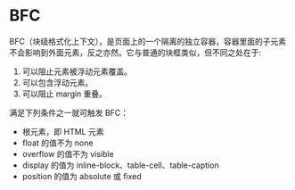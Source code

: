 # BFC

<!--
http://www.cnblogs.com/winter-cn/archive/2012/11/13/2768732.html
 -->

BFC（块级格式化上下文），是页面上的一个隔离的独立容器，容器里面的子元素不会影响到外面元素，反之亦然。它与普通的块框类似，但不同之处在于:

1. 可以阻止元素被浮动元素覆盖。
2. 可以包含浮动元素。
3. 可以阻止 margin 重叠。

满足下列条件之一就可触发 BFC：

- 根元素，即 HTML 元素
- float 的值不为 none
- overflow 的值不为 visible
- display 的值为 inline-block、table-cell、table-caption
- position 的值为 absolute 或 fixed

